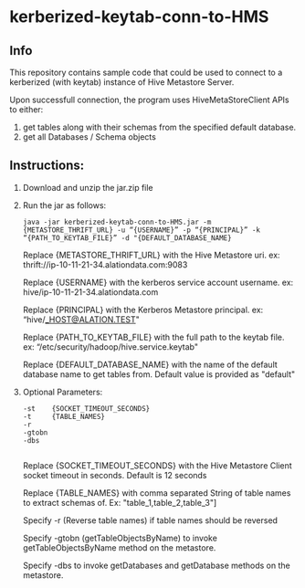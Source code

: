 # kerberized-keytab-conn-to-HMS

## Info
This repository contains sample code that could be used to connect to a kerberized (with keytab) instance of Hive Metastore Server. 

Upon successfull connection, the program uses HiveMetaStoreClient APIs to either:
1. get tables along with their schemas from the specified default database.
2. get all Databases / Schema objects
## Instructions:
1. Download and unzip the jar.zip file
2. Run the jar as follows:
    ```
    java -jar kerberized-keytab-conn-to-HMS.jar -m {METASTORE_THRIFT_URL} -u “{USERNAME}” -p “{PRINCIPAL}” -k “{PATH_TO_KEYTAB_FILE}” -d "{DEFAULT_DATABASE_NAME}
    ```
 
    Replace {METASTORE_THRIFT_URL} with the Hive Metastore uri. ex: thrift://ip-10-11-21-34.alationdata.com:9083
    
    Replace {USERNAME} with the kerberos service account username. ex: hive/ip-10-11-21-34.alationdata.com
    
    Replace {PRINCIPAL} with the Kerberos Metastore principal. ex: “hive/_HOST@ALATION.TEST"
    
    Replace {PATH_TO_KEYTAB_FILE} with the full path to the keytab file. ex: “/etc/security/hadoop/hive.service.keytab"
    
    Replace {DEFAULT_DATABASE_NAME} with the name of the default database name to get tables from. Default value is provided as "default"
3. Optional Parameters:
   ```
   -st    {SOCKET_TIMEOUT_SECONDS} 
   -t     {TABLE_NAMES}
   -r
   -gtobn 
   -dbs
 
   ```
   
   Replace {SOCKET_TIMEOUT_SECONDS} with the Hive Metastore Client socket timeout in seconds. Default is 12 seconds
   
   Replace {TABLE_NAMES} with comma separated String of table names to extract schemas of. Ex: "table_1,table_2,table_3"]

   Specify -r (Reverse table names) if table names should be reversed

   Specify -gtobn (getTableObjectsByName) to invoke getTableObjectsByName method on the metastore. 

   Specify -dbs to invoke getDatabases and getDatabase methods on the metastore. 

